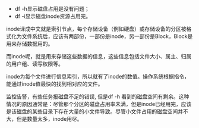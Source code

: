 * df -h显示磁盘占用是没有问题；
* df -i显示磁盘inode资源占用完。



inode译成中文就是索引节点，每个存储设备（例如硬盘）或存储设备的分区被格式化为文件系统后，应该有两部份，一部份是inode，另一部份是Block，Block是用来存储数据用的。

而inode呢，就是用来存储这些数据的信息，这些信息包括文件大小、属主、归属的用户组、读写权限等。

inode为每个文件进行信息索引，所以就有了inode的数值。操作系统根据指令，能通过inode值最快的找到相对应的文件。



监控告警，有些任务报磁盘不足的错误, 但是df -h 看到的磁盘空间有剩余。这种情况的原因通常是：尽管那个分区的磁盘占用率未满，但是inode已经用完，应该是该磁盘的某些目录下存在大量的小文件导致。尽管小文件占用的磁盘空间并不大，但是数量太多，inode用尽。